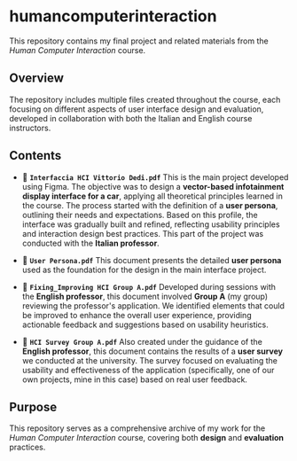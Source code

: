 # humancomputerinteraction

This repository contains my final project and related materials from the *Human Computer Interaction* course.

## Overview

The repository includes multiple files created throughout the course, each focusing on different aspects of user interface design and evaluation, developed in collaboration with both the Italian and English course instructors.

## Contents

* 📄 **`Interfaccia HCI Vittorio Dedi.pdf`**
  This is the main project developed using Figma. The objective was to design a **vector-based infotainment display interface for a car**, applying all theoretical principles learned in the course.
  The process started with the definition of a **user persona**, outlining their needs and expectations. Based on this profile, the interface was gradually built and refined, reflecting usability principles and interaction design best practices. This part of the project was conducted with the **Italian professor**.

* 📄 **`User Persona.pdf`**
  This document presents the detailed **user persona** used as the foundation for the design in the main interface project.

* 📄 **`Fixing_Improving HCI Group A.pdf`**
  Developed during sessions with the **English professor**, this document involved **Group A** (my group) reviewing the professor's application. We identified elements that could be improved to enhance the overall user experience, providing actionable feedback and suggestions based on usability heuristics.

* 📄 **`HCI Survey Group A.pdf`**
  Also created under the guidance of the **English professor**, this document contains the results of a **user survey** we conducted at the university. The survey focused on evaluating the usability and effectiveness of the application (specifically, one of our own projects, mine in this case) based on real user feedback.

## Purpose

This repository serves as a comprehensive archive of my work for the *Human Computer Interaction* course, covering both **design** and **evaluation** practices.
